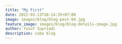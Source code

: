 ```yaml
---
title: "My First"
date: 2022-03-13T16:14:35+07:00
image: images/blog/blog-post-04.jpg
feature_image: images/blog/blog-details-image.jpg
author: Yusuf Supriadi
description: coba blog
---
```


